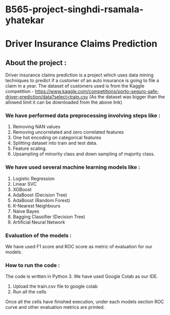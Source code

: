# B565-project-singhdi-rsamala-yhatekar

# Driver Insurance Claims Prediction

## About the project :
Driver insurance claims prediction is a project which uses data mining techniques to predict if a customer of an auto insurance is going to file a claim in a year.
The dataset of customers used is from the Kaggle competition - https://www.kaggle.com/competitions/porto-seguro-safe-driver-prediction/data?select=train.csv
(As the dataset was bigger than the allowed limit it can be downloaded from the above link)
### We have performed data preprocessing involving steps like :
1. Removing NAN values
2. Removing uncorrelated and zero correlated features
3. One hot encoding on categorical features
4. Splitting dataset into train and test data.
5. Feature scaling.
6. Upsampling of minority class and down sampling of majority class.


### We have used several machine learning models like :
1. Logistic Regression
2. Linear SVC
3. XGBoost
4. AdaBoost (Decision Tree)
5. AdaBoost (Random Forest)
6. K-Nearest Neighbours
7. Naive Bayes
8. Bagging Classifier (Decision Tree)
9. Artificial Neural Network

### Evaluation of the models :
We have used F1 score and ROC score as metric of evaluation for our models.

### How to run the code :
The code is written in Python 3.
We have used Google Colab as our IDE.

1. Upload the train.csv file to google colab
2. Run all the cells

Once all the cells have finished execution, under each models section ROC curve and other evaluation metrics are printed.
